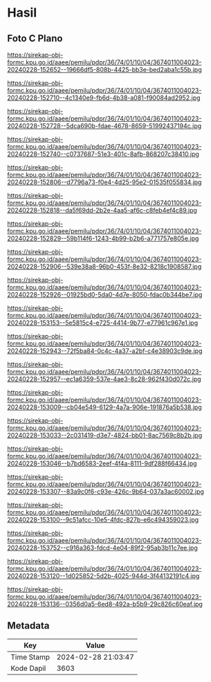 # Hasil

## Foto C Plano

https://sirekap-obj-formc.kpu.go.id/aaee/pemilu/pdpr/36/74/01/10/04/3674011004023-20240228-152652--19666df5-808b-4425-bb3e-bed2aba1c55b.jpg

https://sirekap-obj-formc.kpu.go.id/aaee/pemilu/pdpr/36/74/01/10/04/3674011004023-20240228-152710--4c1340e9-fb6d-4b38-a081-f90084ad2952.jpg

https://sirekap-obj-formc.kpu.go.id/aaee/pemilu/pdpr/36/74/01/10/04/3674011004023-20240228-152728--5dca690b-fdae-4678-8659-51992437194c.jpg

https://sirekap-obj-formc.kpu.go.id/aaee/pemilu/pdpr/36/74/01/10/04/3674011004023-20240228-152740--c0737687-51e3-401c-8afb-868207c38410.jpg

https://sirekap-obj-formc.kpu.go.id/aaee/pemilu/pdpr/36/74/01/10/04/3674011004023-20240228-152806--d7796a73-f0e4-4d25-95e2-01535f055834.jpg

https://sirekap-obj-formc.kpu.go.id/aaee/pemilu/pdpr/36/74/01/10/04/3674011004023-20240228-152818--da5f69dd-2b2e-4aa5-af6c-c8feb4ef4c89.jpg

https://sirekap-obj-formc.kpu.go.id/aaee/pemilu/pdpr/36/74/01/10/04/3674011004023-20240228-152829--59b114f6-1243-4b99-b2b6-a771757e805e.jpg

https://sirekap-obj-formc.kpu.go.id/aaee/pemilu/pdpr/36/74/01/10/04/3674011004023-20240228-152906--539e38a8-96b0-453f-8e32-8218c1908587.jpg

https://sirekap-obj-formc.kpu.go.id/aaee/pemilu/pdpr/36/74/01/10/04/3674011004023-20240228-152926--01925bd0-5da0-4d7e-8050-fdac0b344be7.jpg

https://sirekap-obj-formc.kpu.go.id/aaee/pemilu/pdpr/36/74/01/10/04/3674011004023-20240228-153153--5e5815c4-e725-4414-9b77-e77961c967e1.jpg

https://sirekap-obj-formc.kpu.go.id/aaee/pemilu/pdpr/36/74/01/10/04/3674011004023-20240228-152943--72f5ba84-0c4c-4a37-a2bf-c4e38903c9de.jpg

https://sirekap-obj-formc.kpu.go.id/aaee/pemilu/pdpr/36/74/01/10/04/3674011004023-20240228-152957--ec1a6359-537e-4ae3-8c28-962f430d072c.jpg

https://sirekap-obj-formc.kpu.go.id/aaee/pemilu/pdpr/36/74/01/10/04/3674011004023-20240228-153009--cb04e549-6129-4a7a-906e-191876a5b538.jpg

https://sirekap-obj-formc.kpu.go.id/aaee/pemilu/pdpr/36/74/01/10/04/3674011004023-20240228-153033--2c031419-d3e7-4824-bb01-8ac7569c8b2b.jpg

https://sirekap-obj-formc.kpu.go.id/aaee/pemilu/pdpr/36/74/01/10/04/3674011004023-20240228-153046--b7bd6583-2eef-4f4a-8111-9df288f66434.jpg

https://sirekap-obj-formc.kpu.go.id/aaee/pemilu/pdpr/36/74/01/10/04/3674011004023-20240228-153307--83a9c0f6-c93e-426c-9b64-037a3ac60002.jpg

https://sirekap-obj-formc.kpu.go.id/aaee/pemilu/pdpr/36/74/01/10/04/3674011004023-20240228-153100--9c51afcc-10e5-4fdc-827b-e6c494359023.jpg

https://sirekap-obj-formc.kpu.go.id/aaee/pemilu/pdpr/36/74/01/10/04/3674011004023-20240228-153752--c916a363-fdcd-4e04-89f2-95ab3b11c7ee.jpg

https://sirekap-obj-formc.kpu.go.id/aaee/pemilu/pdpr/36/74/01/10/04/3674011004023-20240228-153120--1d025852-5d2b-4025-944d-3f44132191c4.jpg

https://sirekap-obj-formc.kpu.go.id/aaee/pemilu/pdpr/36/74/01/10/04/3674011004023-20240228-153136--0356d0a5-6ed8-492a-b5b9-29c826c60eaf.jpg


## Metadata

| Key        | Value               |
| ---------- | ------------------- |
| Time Stamp | 2024-02-28 21:03:47 |
| Kode Dapil | 3603                |



